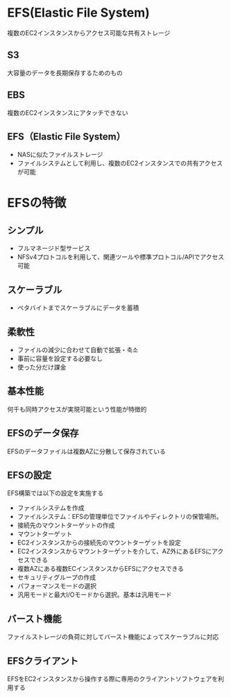 # EFS(Elastic File System)
複数のEC2インスタンスからアクセス可能な共有ストレージ

## S3
大容量のデータを長期保存するためのもの

## EBS
複数のEC2インスタンスにアタッチできない

## EFS（Elastic File System）
- NASに似たファイルストレージ
- ファイルシステムとして利用し、複数のEC2インスタンスでの共有アクセスが可能

# EFSの特徴
## シンプル
- フルマネージド型サービス
- NFSv4プロトコルを利用して、関連ツールや標準プロトコル/APIでアクセス可能
## スケーラブル
- ペタバイトまでスケーラブルにデータを蓄積
## 柔軟性
- ファイルの減少に合わせて自動で拡張・축소
- 事前に容量を設定する必要なし
- 使った分だけ課金

## 基本性能
何千も同時アクセスが実現可能という性能が特徴的

## EFSのデータ保存
EFSのデータファイルは複数AZに分散して保存されている

## EFSの設定
EFS構築では以下の設定を実施する
- ファイルシステムを作成
 - ファイルシステム：EFSの管理単位でファイルやディレクトリの保管場所。
- 接続先のマウントターゲットの作成
 - マウントターゲット
  - EC2インスタンスからの接続先のマウントターゲットを設定
  - EC2インスタンスからマウントターゲットを介して、AZ外にあるEFSにアクセスできる
  - 複数AZにある複数ECインスタンスからEFSにアクセスできる
- セキュリティグループの作成
- パフォーマンスモードの選択
 - 汎用モードと最大I/Oモードから選択。基本は汎用モード

## バースト機能
ファイルストレージの負荷に対してバースト機能によってスケーラブルに対応

## EFSクライアント
EFSをEC2インスタンスから操作する際に専用のクライアントソフトウェアを利用する

